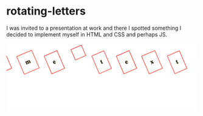 # rotating-letters

I was invited to a presentation at work and there I spotted something I decided
to implement myself in HTML and CSS and perhaps JS.

![This is how it looks like](rotating-letters.png)
